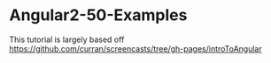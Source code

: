 # Angular2-50-Examples
This tutorial is largely based off https://github.com/curran/screencasts/tree/gh-pages/introToAngular
